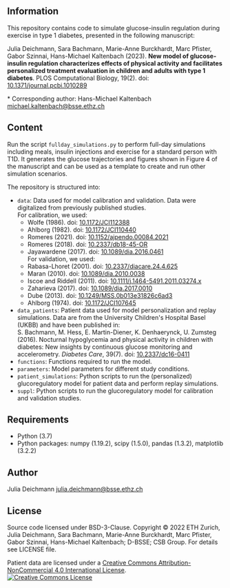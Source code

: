 ## Information

This repository contains code to simulate glucose-insulin regulation during exercise in type 1 diabetes, presented in 
the following manuscript:

Julia Deichmann, Sara Bachmann, Marie-Anne Burckhardt, Marc Pfister, Gabor Szinnai, Hans-Michael Kaltenbach (2023). 
**New model of glucose-insulin regulation characterizes effects of physical activity and facilitates personalized 
treatment evaluation in children and adults with type 1 diabetes**. PLOS Computational Biology, 19(2). 
doi: [10.1371/journal.pcbi.1010289](https://doi.org/10.1371/journal.pcbi.1010289)

\* Corresponding author: Hans-Michael Kaltenbach <michael.kaltenbach@bsse.ethz.ch>

## Content

Run the script `fullday_simulations.py` to perform full-day simulations including meals, insulin injections and exercise 
for a standard person with T1D. It generates the glucose trajectories and figures shown in Figure 4 of the manuscript
and can be used as a template to create and run other simulation scenarios.

The repository is structured into:

* `data`: Data used for model calibration and validation. Data were digitalized from previously published studies.  
    For calibration, we used:
    * Wolfe (1986). doi: [10.1172/JCI112388](http://doi.org/10.1172/JCI112388)
    * Ahlborg (1982). doi: [10.1172/JCI110440](http://doi.org/10.1172/JCI110440)
    * Romeres (2021). doi: [10.1152/ajpendo.00084.2021](http://doi.org/10.1152/ajpendo.00084.2021)
    * Romeres (2018). doi: [10.2337/db18-45-OR](http://doi.org/10.2337/db18-45-OR)
    * Jayawardene (2017). doi: [10.1089/dia.2016.0461](http://doi.org/10.1089/dia.2016.0461)  
For validation, we used:
    * Rabasa-Lhoret (2001). doi: [10.2337/diacare.24.4.625](http://doi.org/10.2337/diacare.24.4.625)
    * Maran (2010). doi: [10.1089/dia.2010.0038](http://doi.org/10.1089/dia.2010.0038)
    * Iscoe and Riddell (2011). doi: [10.1111/j.1464-5491.2011.03274.x](http://doi.org/10.1111/j.1464-5491.2011.03274.x)
    * Zaharieva (2017). doi: [10.1089/dia.2017.0010](http://doi.org/10.1089/dia.2017.0010)
    * Dube (2013). doi: [10.1249/MSS.0b013e31826c6ad3](http://doi.org/10.1249/MSS.0b013e31826c6ad3)
    * Ahlborg (1974). doi: [10.1172/JCI107645](http://doi.org/10.1172/JCI107645)
* `data_patients`: Patient data used for model personalization and replay simulations. Data are from the University 
Children's Hospital Basel (UKBB) and have been published in: \
S. Bachmann, M. Hess, E. Martin-Diener, K. Denhaerynck, U. Zumsteg (2016). Nocturnal hypoglycemia and physical 
activity in children with diabetes: New insights by continuous glucose monitoring and accelerometry. 
*Diabetes Care*, 39(7). doi: [10.2337/dc16-0411](http://doi.org/10.2337/dc16-0411) 
* `functions`: Functions required to run the model. 
* `parameters`: Model parameters for different study conditions.
* `patient_simulations`: Python scripts to run the (personalized) glucoregulatory model for patient data and perform 
replay simulations.
* `suppl`: Python scripts to run the glucoregulatory model for calibration and validation studies.

## Requirements

* Python (3.7)
* Python packages: numpy (1.19.2), scipy (1.5.0), pandas (1.3.2), matplotlib (3.2.2)

## Author

Julia Deichmann <julia.deichmann@bsse.ethz.ch>

## License

Source code licensed under BSD-3-Clause. Copyright © 2022 ETH Zurich, Julia Deichmann, Sara Bachmann, Marie-Anne Burckhardt, 
Marc Pfister, Gabor Szinnai, Hans-Michael Kaltenbach; D-BSSE; CSB Group. For details see LICENSE file.

Patient data are licensed under a <a rel="license" href="http://creativecommons.org/licenses/by-nc/4.0/">Creative 
Commons Attribution-NonCommercial 4.0 International License</a>. <br />
<a rel="license" href="http://creativecommons.org/licenses/by-nc/4.0/"><img alt="Creative Commons License" style="border-width:0" src="https://i.creativecommons.org/l/by-nc/4.0/88x31.png" /></a>